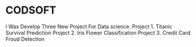 # CODSOFT
I Was Develop Three New Project For Data science.
Project 1. Titanic Survival Prediction
Project 2. Iris Flower Classification
Project 3. Credit Card Froud Detection
